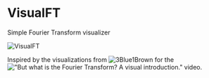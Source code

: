 # VisualFT
Simple Fourier Transform visualizer

![VisualFT](https://xfx.net/stackoverflow/VisualFT/VisualFT.png)

Inspired by the visualizations from ![3Blue1Brown](https://www.youtube.com/channel/UCYO_jab_esuFRV4b17AJtAw) for the !["But what is the Fourier Transform? A visual introduction."](https://www.youtube.com/watch?v=spUNpyF58BY) video.
